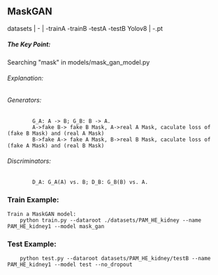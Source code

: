 
## MaskGAN

datasets
    |
    -<your dataset>
        |
        -trainA
        -trainB
        -testA
        -testB
Yolov8
    |
    -<your best>.pt

##### The Key Point: 
Searching "mask" in models/mask_gan_model.py

###### Explanation:
###### Generators:
            G_A: A -> B; G_B: B -> A.
            A->fake B-> fake B Mask, A->real A Mask, caculate loss of (fake B Mask) and (real A Mask)
            B->fake A-> fake A Mask, B->real B Mask, caculate loss of (fake A Mask) and (real B Mask)

###### Discriminators:
            D_A: G_A(A) vs. B; D_B: G_B(B) vs. A.

### Train Example:
    Train a MaskGAN model:
        python train.py --dataroot ./datasets/PAM_HE_kidney --name PAM_HE_kidney1 --model mask_gan

### Test Example:
        python test.py --dataroot datasets/PAM_HE_kidney/testB --name PAM_HE_kidney1 --model test --no_dropout

